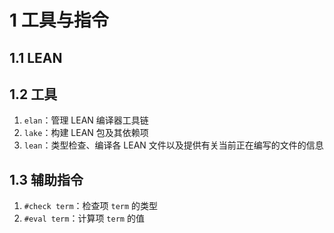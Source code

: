 # 1 工具与指令

## 1.1 LEAN

## 1.2 工具
1. `elan`：管理 LEAN 编译器工具链
2. `lake`：构建 LEAN 包及其依赖项
3. `lean`：类型检查、编译各 LEAN 文件以及提供有关当前正在编写的文件的信息

## 1.3 辅助指令
1. `#check term`：检查项 `term` 的类型
2. `#eval term`：计算项 `term` 的值
